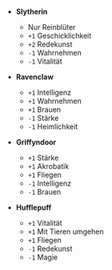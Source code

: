 - **Slytherin**
  - Nur Reinblüter
  - `+1` Geschicklichkeit
  - `+2` Redekunst
  - `-1` Wahrnehmen
  - `-1` Vitalität


- **Ravenclaw**
  - `+1` Intelligenz
  - `+1` Wahrnehmen
  - `+1` Brauen
  - `-1` Stärke
  - `-1` Heimlichkeit


- **Griffyndoor**
  - `+1` Stärke
  - `+1` Akrobatik
  - `+1` Fliegen
  - `-1` Intelligenz
  - `-1` Brauen


- **Hufflepuff**
  - `+1` Vitalität
  - `+1` Mit Tieren umgehen
  - `+1` Fliegen
  - `-1` Redekunst
  - `-1` Magie



